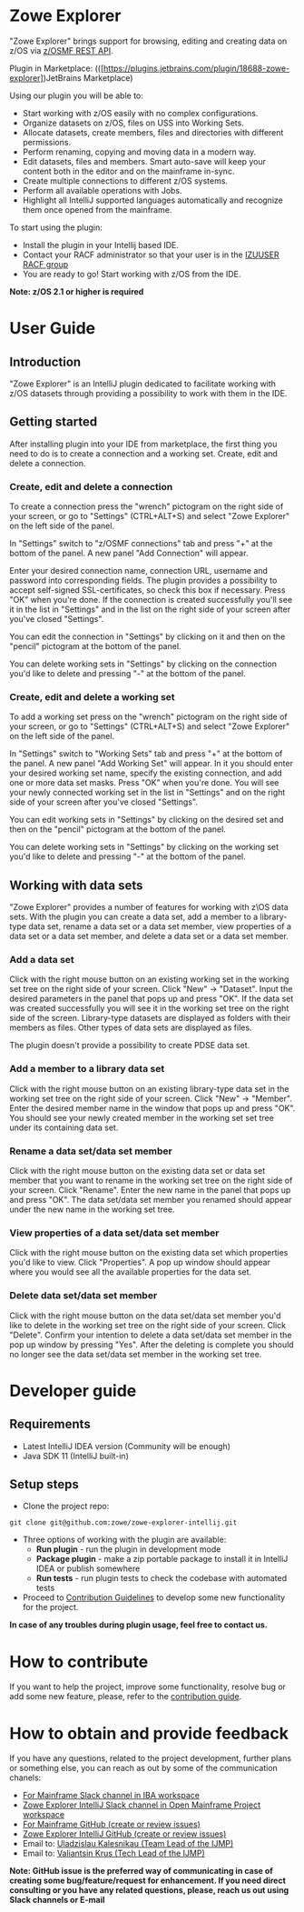 # Zowe Explorer
"Zowe Explorer" brings support for browsing, editing and creating data on z/OS via 
<a href="https://www.ibm.com/docs/en/zos/2.4.0?topic=guide-using-zosmf-rest-services">z/OSMF REST API</a>.

Plugin in Marketplace: (([https://plugins.jetbrains.com/plugin/18688-zowe-explorer])JetBrains Marketplace)

Using our plugin you will be able to:
* Start working with z/OS easily with no complex configurations.
* Organize datasets on z/OS, files on USS into Working Sets.
* Allocate datasets, create members, files and directories with different permissions.
* Perform renaming, copying and moving data in a modern way.
* Edit datasets, files and members. Smart auto-save will keep your content both in the editor and on the mainframe in-sync.
* Create multiple connections to different z/OS systems.
* Perform all available operations with Jobs.
* Highlight all IntelliJ supported languages automatically and recognize them once opened from the mainframe.

To start using the plugin:
* Install the plugin in your Intellij based IDE.
* Contact your RACF administrator so that your user is in the [IZUUSER RACF group](https://www.ibm.com/docs/en/zos/2.4.0?topic=guide-security-structures-zosmf)
* You are ready to go! Start working with z/OS from the IDE.

**Note: z/OS 2.1 or higher is required**

# User Guide

## Introduction
"Zowe Explorer" is an IntelliJ plugin dedicated to facilitate working with z/OS datasets through providing a possibility to work with them in the IDE.

## Getting started
After installing plugin into your IDE from marketplace, the first thing you need to do is to create a connection and a working set.
Create, edit and delete a connection.

### Create, edit and delete a connection
To create a connection press the "wrench" pictogram on the right side of your screen, or go to "Settings" (CTRL+ALT+S) and select "Zowe Explorer" on the left side of the panel.

In "Settings" switch to "z/OSMF connections" tab and press "+" at the bottom of the panel. A new panel "Add Connection" will appear. 

Enter your desired connection name, connection URL, username and password into corresponding fields. The plugin provides a possibility to accept self-signed SSL-certificates, so check this box if necessary. Press "OK" when you're done. If the connection is created successfully you'll see it in the list in "Settings" and in the list on the right side of your screen after you've closed "Settings".

You can edit the connection in "Settings" by clicking on it and then on the "pencil" pictogram at the bottom of the panel.

You can delete working sets in "Settings" by clicking on the connection you'd like to delete and pressing "-" at the bottom of the panel.
### Create, edit and delete a working set
To add a working set press on the "wrench" pictogram on the right side of your screen, or go to "Settings" (CTRL+ALT+S) and select "Zowe Explorer" on the left side of the panel.

In "Settings" switch to "Working Sets" tab and press "+" at the bottom of the panel. A new panel "Add Working Set" will appear. In it you should enter your desired working set name, specify the existing connection, and add one or more data set masks. Press "OK" when you're done. You will see your newly connected working set in the list in "Settings" and on the right side of your screen after you've closed "Settings".

You can edit working sets in "Settings" by clicking on the desired set and then on the "pencil" pictogram at the bottom of the panel.

You can delete working sets in "Settings" by clicking on the working set you'd like to delete and pressing "-" at the bottom of the panel.

## Working with data sets
"Zowe Explorer" provides a number of features for working with z\OS data sets. With the plugin you can create a data set, add a member to a library-type data set, rename a data set or a data set member, view properties of a data set or a data set member, and delete a data set or a data set member.

### Add a data set
Click with the right mouse button on an existing working set in the working set tree on the right side of your screen. Click "New" → "Dataset". Input the desired parameters in the panel that pops up and press "OK". If the data set was created successfully you will see it in the working set tree on the right side of the screen. Library-type datasets are displayed as folders with their members as files. Other types of data sets are displayed as files.

The plugin doesn't provide a possibility to create PDSE data set.

### Add a member to a library data set
Click with the right mouse button on an existing library-type data set in the working set tree on the right side of your screen. Click "New" → "Member". Enter the desired member name in the window that pops up and press "OK". You should see your newly created member in the working set set tree under its containing data set.

### Rename a data set/data set member
Click with the right mouse button on the existing data set or data set member that you want to rename in the working set tree on the right side of your screen. Click "Rename". Enter the new name in the panel that pops up and press "OK". The data set/data set member you renamed should appear under the new name in the working set tree.

### View properties of a data set/data set member
Click with the right mouse button on the existing data set which properties you'd like to view. Click "Properties". A pop up window should appear where you would see all the available properties for the data set.

### Delete data set/data set member
Click with the right mouse button on the data set/data set member you'd like to delete in the working set tree on the right side of your screen. Click "Delete". Confirm your intention to delete a data set/data set member in the pop up window by pressing "Yes". After the deleting is complete you should no longer see the data set/data set member in the working set tree.

# Developer guide

## Requirements
- Latest IntelliJ IDEA version (Community will be enough)
- Java SDK 11 (IntelliJ built-in)

## Setup steps
- Clone the project repo:

``git clone git@github.com:zowe/zowe-explorer-intellij.git``

- Three options of working with the plugin are available:
  - **Run plugin** - run the plugin in development mode
  - **Package plugin** - make a zip portable package to install it in IntelliJ IDEA or publish somewhere
  - **Run tests** - run plugin tests to check the codebase with automated tests
- Proceed to [Contribution Guidelines](#how-to-contribute) to develop some new functionality for the project.

**In case of any troubles during plugin usage, feel free to contact us.**

# How to contribute
If you want to help the project, improve some functionality, resolve bug or add some new feature, please, refer to the [contribution guide](CONTRIBUTING.md).

# How to obtain and provide feedback
If you have any questions, related to the project development, further plans or something else, you can reach as out by some of the communication chanels:
* [For Mainframe Slack channel in IBA workspace](https://iba-mainframe-tools.slack.com/archives/C01V4MZL9DH)
* [Zowe Explorer IntelliJ Slack channel in Open Mainframe Project workspace](https://openmainframeproject.slack.com/archives/C020BGPSU0M)
* [For Mainframe GitHub (create or review issues)](https://github.com/for-mainframe/For-Mainframe/issues)
* [Zowe Explorer IntelliJ GitHub (create or review issues)](https://github.com/zowe/zowe-explorer-intellij/issues)
* Email to: <a href="mailto:ukalesnikau@ibagroup.eu">Uladzislau Kalesnikau (Team Lead of the IJMP)</a>
* Email to: <a href="mailto:vkrus@ibagroup.eu">Valiantsin Krus (Tech Lead of the IJMP)</a>

**Note: GitHub issue is the preferred way of communicating in case of creating some bug/feature/request for enhancement. If you need direct consulting or you have any related questions, please, reach us out using Slack channels or E-mail**
